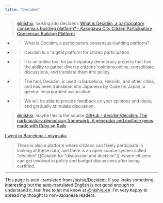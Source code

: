 ```yaml
---
title: "Decidem"
---
```


> [@nishio](https://twitter.com/nishio/status/1647925283817934848?s=20): looking into Decidem.
> [What is Decidim, a participatory consensus building platform? - Kakogawa City Citizen Participatory Consensus Building Platform](https://kakogawa.diycities.jp/pages/whatisdecidim?format=html&locale=ja)
- > What is Decidim, a participatory consensus-building platform?
- > Decidim is a "digital platform for citizen participation.
- > It is an online tool for participatory democracy projects that has the ability to gather diverse citizens' opinions online, consolidate discussions, and translate them into policy.
- > The tool, Decidim, is used in Barcelona, Helsinki, and other cities, and has been translated into Japanese by Code for Japan, a general incorporated association.
- > We will be able to provide feedback on your opinions and ideas, and gradually stimulate discussion.

> [@nishio](https://twitter.com/nishio/status/1647926641019211776?s=20): maybe this is the source
> [GitHub - decidim/decidim: The participatory democracy framework. A generator and multiple gems made with Ruby on Rails](https://github.com/decidim/decidim)

[I went to Barcelona｜miyasaka](https://note.com/mmiya/n/n8dcbc96659b9)
> There is also a platform where citizens can freely participate in looking at these data, and there is an open source system called "decidim" [[Catalan for "discussion and decision"]], where citizens can get involved in policy and budget discussions after being certified.

---
This page is auto-translated from [/nishio/Decidem](https://scrapbox.io/nishio/Decidem). If you looks something interesting but the auto-translated English is not good enough to understand it, feel free to let me know at [@nishio_en](https://twitter.com/nishio_en). I'm very happy to spread my thought to non-Japanese readers.